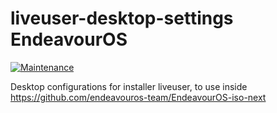 # liveuser-desktop-settings EndeavourOS

[![Maintenance](https://img.shields.io/maintenance/yes/2021.svg)]()

Desktop configurations for installer liveuser,
to use inside https://github.com/endeavouros-team/EndeavourOS-iso-next
